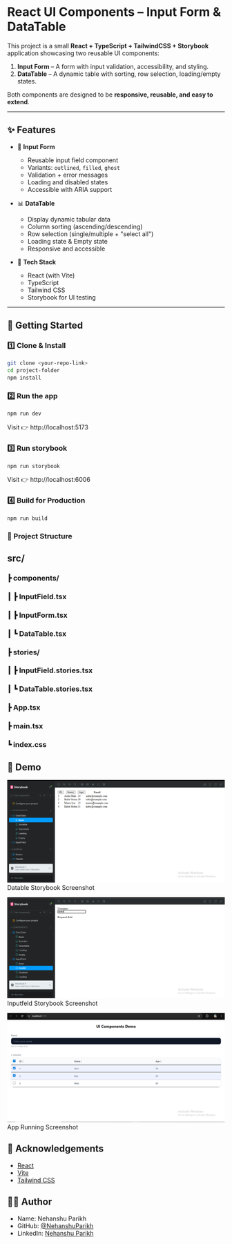 # React UI Components – Input Form & DataTable  

This project is a small **React + TypeScript + TailwindCSS + Storybook** application showcasing two reusable UI components:  

1. **Input Form** – A form with input validation, accessibility, and styling.  
2. **DataTable** – A dynamic table with sorting, row selection, loading/empty states.  

Both components are designed to be **responsive, reusable, and easy to extend**.  

---

## ✨ Features  

- 📌 **Input Form**  
  - Reusable input field component  
  - Variants: `outlined`, `filled`, `ghost`  
  - Validation + error messages  
  - Loading and disabled states  
  - Accessible with ARIA support  

- 📊 **DataTable**  
  - Display dynamic tabular data  
  - Column sorting (ascending/descending)  
  - Row selection (single/multiple + "select all")  
  - Loading state & Empty state  
  - Responsive and accessible  

- 🎨 **Tech Stack**  
  - React (with Vite)  
  - TypeScript  
  - Tailwind CSS  
  - Storybook for UI testing  

---

## 🚀 Getting Started  

### 1️⃣ Clone & Install  
```bash
git clone <your-repo-link>
cd project-folder
npm install
```

### 2️⃣ Run the app  
```bash
npm run dev
```
Visit 👉 http://localhost:5173
### 3️⃣ Run storybook  
```bash
npm run storybook
```
Visit 👉 http://localhost:6006

### 4️⃣ Build for Production
``` bash
npm run build
```
### 📂 Project Structure
## src/
 ### ┣ components/
 ### ┃ ┣ InputField.tsx
 ### ┃ ┣ InputForm.tsx
 ### ┃ ┗ DataTable.tsx
 ### ┣ stories/
 ### ┃ ┣ InputField.stories.tsx
 ### ┃ ┗ DataTable.stories.tsx
 ### ┣ App.tsx
 ### ┣ main.tsx
 ### ┗ index.css



## 📸 Demo

![Datable Storybook Screenshot](./src/assets/storybookdemo1.png)
Datable Storybook Screenshot

![Inputfeld Storybook Screenshot](./src/assets/storybookdemo2.png)
Inputfeld Storybook Screenshot

![App Running Screenshot](./src/assets/AppRunningDemo.png)
App Running Screenshot

## 🙏 Acknowledgements
- [React](https://react.dev/)  
- [Vite](https://vitejs.dev/)  
- [Tailwind CSS](https://tailwindcss.com/)  

## 👨‍💻 Author
- Name: Nehanshu Parikh  
- GitHub: [@NehanshuParikh](https://github.com/NehanshuParikh)  
- LinkedIn: [Nehanshu Parikh](https://www.linkedin.com/in/nehanshu-parikh)